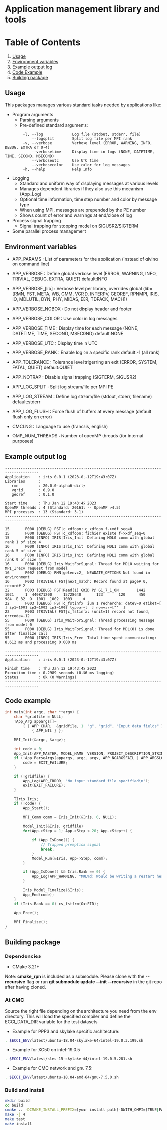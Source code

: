 # Application management library and tools

# Table of Contents
1. [Usage](#usage)
2. [Environment variables](#environment_variables)
3. [Example output log](#example_output_log)
4. [Code Example](#code_example)
5. [Building package](#building_package)

## Usage
This packages manages various standard tasks needed by applications like:

- Program arguments
    - Parsing arguments
    - Pre-defined standard arguments:
```
        -l, --log             Log file (stdout, stderr, file)
            --logsplit        Split log file per MPI rank
        -v, --verbose         Verbose level (ERROR, WARNING, INFO, DEBUG, EXTRA or 0-4)
            --verbosetime     Display time in logs (NONE, DATETIME, TIME, SECOND, MSECOND)
            --verboseutc      Use UTC time
            --verbosecolor    Use color for log messages
        -h, --help            Help info
```
- Logging
   - Standard and uniform way of displaying messages at various levels
   - Manages dependent libraries if they also use this mecanism (App_Log)
   - Optional time information, time step number and color by message type
   - When using MPI, messages are prepended by the PE number
   - Shows count of error and warnings at end/close of log
- Process signal trapping
   - Signal trapping for stopping model on SIGUSR2/SIGTERM
- Some parallel process management

## Environment variables
- APP_PARAMS        : List of parameters for the application (instead of giving on command line)
- APP_VERBOSE       : Define global verbose level (ERROR, WARNING, INFO, TRIVIAL, DEBUG, EXTRA, QUIET) default:INFO
- APP_VERBOSE_[lib] : Verbose level per library, overrides global (lib=[RMN, FST, META, WB, GMM, VGRID, INTERPV, GEOREF, RPNMPI, IRIS, IO, MDLUTIL, DYN, PHY, MIDAS, EER, TDPACK, MACH])
- APP_VERBOSE_NOBOX : Do not display header and footer
- APP_VERBOSE_COLOR : Use color in log messages
- APP_VERBOSE_TIME  : Display time for each message (NONE, DATETIME, TIME, SECOND, MSECOND) default:NONE
- APP_VERBOSE_UTC   : Display time in UTC
- APP_VERBOSE_RANK  : Enable log on a specific rank default:-1 (all rank)
- APP_TOLERANCE     : Tolerance level trigerring an exit (ERROR, SYSTEM, FATAL, QUIET) default:QUIET
- APP_NOTRAP        : Disable signal trapping (SIGTERM, SIGUSR2)
- APP_LOG_SPLIT     : Split log stream/file per MPI PE
- APP_LOG_STREAM    : Define log stream/file (stdout, stderr, filename) default:stderr
- APP_LOG_FLUSH     : Force flush of buffers at every message (default flush only on error)

- CMCLNG           : Language to use (francais, english)
- OMP_NUM_THREADS  : Number of openMP threads (for internal purposes)

## Example output log
```
-------------------------------------------------------------------------------------
Application    : iris 0.0.1 (2023-01-12T19:43:07Z)
Libraries      :
   rmn         : 20.0.0-alpha6-dirty
   vgrid       : 6.9.0
   georef      : 0.1.0

Start time     : Thu Jan 12 19:43:45 2023
OpenMP threads : 4 (Standard: 201611 -- OpenMP >4.5)
MPI processes  : 13 (Standard: 3.1)
-------------------------------------------------------------------------------------

15       P000 (DEBUG) FST|c_xdfopn: c_xdfopn f->xdf_seq=0
15       P000 (DEBUG) FST|c_xdfopn: fichier existe f->xdf_seq=0
15       P000 (INFO) IRIS|Iris_Init: Defining MDL0 comm with global rank 1 of size 4
16       P000 (INFO) IRIS|Iris_Init: Defining MDL1 comm with global rank 5 of size 4
16       P000 (INFO) IRIS|Iris_Init: Defining MDL2 comm with global rank 9 of size 4
16       P000 (DEBUG) Iris_WaitForSignal: Thread for MDL0 waiting for MPI_Irecv request from model
16       P002 (DEBUG) RMN|getenvc2_: NEWDATE_OPTIONS Not found in environment
16       P002 (TRIVIAL) FST|next_match: Record found at page# 0, record# 2
22       P003 (DEBUG) FST|Read(1) GRID P@ G1_7_1_0N        1442    1021     1  440871200     15728640       123       120      450      984  E 32  O  1001  1002  1003     0
22       P003 (DEBUG) FST|c_fstinfx: iun 1 recherche: datev=0 etiket=[            ] ip1=1001 ip2=1002 ip3=1003 typvar=[  ] nomvar=[^^  ]
22       P003 (TRIVIAL) FST|c_fstinfx: (unit=1) record not found, errcode=-12
55       P000 (DEBUG) Iris_WaitForSignal: Thread processing message from model 0
55       P000 (DEBUG) Iris_WaitForSignal: Thread for MDL(0) is done after finalize call
55       P000 (INFO) IRIS|Iris_Free: Total time spent communicating: 8.612 ms and processing 0.000 ms

-------------------------------------------------------------------------------------
Application    : iris 0.0.1 (2023-01-12T19:43:07Z)

Finish time    : Thu Jan 12 19:43:45 2023
Execution time : 0.2989 seconds (0.56 ms logging)
Status         : Ok (0 Warnings)
-------------------------------------------------------------------------------------
```

## Code example
```C
int main(int argc, char **argv) {
    char *gridfile = NULL;
    TApp_Arg appargs[]=
        { { APP_CHAR,  &gridfile, 1, "g", "grid", "Input data fields" },
            { APP_NIL } };

    MPI_Init(&argc, &argv);

    int code = 0;
    App_Init(APP_MASTER, MODEL_NAME, VERSION, PROJECT_DESCRIPTION_STRING, GIT_COMMIT_TIMESTAMP);
    if (!App_ParseArgs(appargs, argc, argv, APP_NOARGSFAIL | APP_ARGSLOG)) {
        code = EXIT_FAILURE;
    }

    if (!gridfile) {
        App_Log(APP_ERROR, "No input standard file specified\n");
        exit(EXIT_FAILURE);
    }

    TIris Iris;
    if (!code) {
        App_Start();

        MPI_Comm comm = Iris_Init(&Iris, 0, NULL);

        Model_Init(&Iris, gridfile);
        for(App->Step = 1; App->Step < 20; App->Step++) {

            if (App_IsDone()) {
                // Trapped premption signal
                break;
            }
            Model_Run(&Iris, App->Step, comm);
        }

        if (App_IsDone() && Iris.Rank == 0) {
            App_Log(APP_WARNING, "MDL%d: Would be writing a restart here\n", Iris.ModelNo);
        }

        Iris_Model_Finalize(&Iris);
        App_End(code);
    }
    if (Iris.Rank == 0) cs_fstfrm(OutFID);

    App_Free();

    MPI_Finalize();
}
```


## Building package
### Dependencies

- CMake 3.21+

Note: **cmake_rpn** is included as a submodule.  Please clone with the
**--recursive** flag or run **git submodule update --init --recursive** in the
git repo after having cloned.

### At CMC

Source the right file depending on the architecture you need from the env directory.
This will load the specified compiler and define the ECCI_DATA_DIR variable for the test datasets

- Example for PPP3 and skylake specific architecture:

```bash
. $ECCI_ENV/latest/ubuntu-18.04-skylake-64/intel-19.0.3.199.sh
```

- Example for XC50 on intel-19.0.5

```bash
. $ECCI_ENV/latest/sles-15-skylake-64/intel-19.0.5.281.sh
```

- Example for CMC network and gnu 7.5:

```bash
. $ECCI_ENV/latest/ubuntu-18.04-amd-64/gnu-7.5.0.sh
```

### Build and install

```bash
mkdir build
cd build
cmake .. -DCMAKE_INSTALL_PREFIX=[your install path]-DWITH_OMPI=[TRUE|FALSE] -Drmn_ROOT=[rmnlib location]
make -j 4
make test
make install
```
